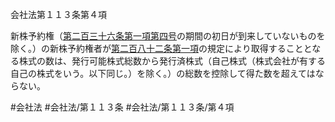 会社法第１１３条第４項

新株予約権（[第二百三十六条第一項第四号](会社法＿＿＿＿第２３６条第１項第４号)の期間の初日が到来していないものを除く。）の新株予約権者が[第二百八十二条第一項](会社法＿＿＿＿第２８２条第１項)の規定により取得することとなる株式の数は、発行可能株式総数から発行済株式（自己株式（株式会社が有する自己の株式をいう。以下同じ。）を除く。）の総数を控除して得た数を超えてはならない。

#会社法
#会社法/第１１３条
#会社法/第１１３条/第４項
